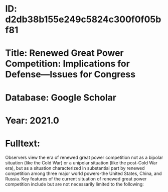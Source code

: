 # ID: d2db38b155e249c5824c300f0f05bf81
# Title: Renewed Great Power Competition: Implications for Defense—Issues for Congress
# Database: Google Scholar
# Year: 2021.0
# Fulltext:
Observers view the era of renewed great power competition not as a bipolar situation (like the Cold War) or a unipolar situation (like the post-Cold War era), but as a situation characterized in substantial part by renewed competition among three major world powers-the United States, China, and Russia.
Key features of the current situation of renewed great power competition include but are not necessarily limited to the following: